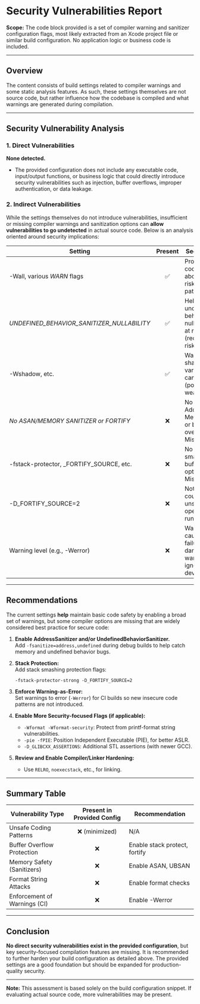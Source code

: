# Security Vulnerabilities Report

**Scope:** The code block provided is a set of compiler warning and sanitizer configuration flags, most likely extracted from an Xcode project file or similar build configuration. No application logic or business code is included.

---

## Overview

The content consists of build settings related to compiler warnings and some static analysis features. As such, these settings themselves are not source code, but rather influence how the codebase is compiled and what warnings are generated during compilation.

---

## Security Vulnerability Analysis

### 1. Direct Vulnerabilities
**None detected.**
- The provided configuration does not include any executable code, input/output functions, or business logic that could directly introduce security vulnerabilities such as injection, buffer overflows, improper authentication, or data leakage.

### 2. Indirect Vulnerabilities

While the settings themselves do not introduce vulnerabilities, insufficient or missing compiler warnings and sanitization options can **allow vulnerabilities to go undetected** in actual source code. Below is an analysis oriented around security implications:

| Setting                                    | Present | Security Benefit                                                                          |
|---------------------------------------------|:-------:|-------------------------------------------------------------------------------------------|
| -Wall, various *WARN* flags                 |   ✅    | Promotes safer code by warning about bad or risky code patterns.                          |
| *UNDEFINED_BEHAVIOR_SANITIZER_NULLABILITY*  |   ✅    | Helps catch undefined behavior due to nullability issues at runtime (reduces DoS risk).   |
| -Wshadow, etc.                              |   ✅    | Warns about shadowed variables, which can hide errors (potentially weaken logic).         |
| *No ASAN/MEMORY SANITIZER or FORTIFY*       |   ❌    | No evidence of AddressSanitizer, MemorySanitizer, or buffer overflow checks. Missing.     |
| -fstack-protector, _FORTIFY_SOURCE, etc.    |   ❌    | No stack smashing or buffer guard options present. Missing.                               |
| -D_FORTIFY_SOURCE=2                         |   ❌    | Not present; could help detect unsafe memory operations at runtime. Missing.              |
| Warning level (e.g., -Werror)               |   ❌    | Warnings do not cause build failures; dangerous warnings may be ignored by developers.    |

---

## Recommendations

The current settings **help** maintain basic code safety by enabling a broad set of warnings, but some compiler options are missing that are widely considered best practice for secure code:

1. **Enable AddressSanitizer and/or UndefinedBehaviorSanitizer.**  
   Add `-fsanitize=address,undefined` during debug builds to help catch memory and undefined behavior bugs.

2. **Stack Protection:**  
   Add stack smashing protection flags:  
   ```
   -fstack-protector-strong -D_FORTIFY_SOURCE=2
   ```

3. **Enforce Warning-as-Error:**  
   Set warnings to error (`-Werror`) for CI builds so new insecure code patterns are not introduced.

4. **Enable More Security-focused Flags (if applicable):**
   - `-Wformat -Wformat-security`: Protect from printf-format string vulnerabilities.
   - `-pie -fPIE`: Position Independent Executable (PIE), for better ASLR.
   - `-D_GLIBCXX_ASSERTIONS`: Additional STL assertions (with newer GCC).

5. **Review and Enable Compiler/Linker Hardening:**  
   - Use `RELRO`, `noexecstack`, etc., for linking.

---

## Summary Table

| Vulnerability Type             | Present in Provided Config | Recommendation            |
|-------------------------------|:-------------------------:|---------------------------|
| Unsafe Coding Patterns        |         ❌ (minimized)     | N/A                       |
| Buffer Overflow Protection    |             ❌            | Enable stack protect, fortify |
| Memory Safety (Sanitizers)    |             ❌            | Enable ASAN, UBSAN         |
| Format String Attacks         |             ❌            | Enable format checks        |
| Enforcement of Warnings (CI)  |             ❌            | Enable -Werror             |

---

## Conclusion

**No direct security vulnerabilities exist in the provided configuration**, but key security-focused compilation features are missing. It is recommended to further harden your build configuration as detailed above. The provided settings are a good foundation but should be expanded for production-quality security.

---

**Note:** This assessment is based solely on the build configuration snippet. If evaluating actual source code, more vulnerabilities may be present.